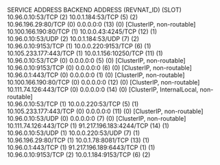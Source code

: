 SERVICE ADDRESS              BACKEND ADDRESS (REVNAT_ID) (SLOT)
10.96.0.10:53/TCP (2)        10.0.1.184:53/TCP (5) (2)                                      
10.96.196.29:80/TCP (0)      0.0.0.0:0 (13) (0) [ClusterIP, non-routable]                   
10.100.166.190:80/TCP (1)    10.0.0.43:4245/TCP (12) (1)                                    
10.96.0.10:53/UDP (2)        10.0.1.184:53/UDP (7) (2)                                      
10.96.0.10:9153/TCP (1)      10.0.0.220:9153/TCP (6) (1)                                    
10.105.233.177:443/TCP (1)   10.0.1.156:10250/TCP (11) (1)                                  
10.96.0.10:53/TCP (0)        0.0.0.0:0 (5) (0) [ClusterIP, non-routable]                    
10.96.0.10:9153/TCP (0)      0.0.0.0:0 (6) (0) [ClusterIP, non-routable]                    
10.96.0.1:443/TCP (0)        0.0.0.0:0 (1) (0) [ClusterIP, non-routable]                    
10.100.166.190:80/TCP (0)    0.0.0.0:0 (12) (0) [ClusterIP, non-routable]                   
10.111.74.126:443/TCP (0)    0.0.0.0:0 (14) (0) [ClusterIP, InternalLocal, non-routable]    
10.96.0.10:53/TCP (1)        10.0.0.220:53/TCP (5) (1)                                      
10.105.233.177:443/TCP (0)   0.0.0.0:0 (11) (0) [ClusterIP, non-routable]                   
10.96.0.10:53/UDP (0)        0.0.0.0:0 (7) (0) [ClusterIP, non-routable]                    
10.111.74.126:443/TCP (1)    91.217.196.183:4244/TCP (14) (1)                               
10.96.0.10:53/UDP (1)        10.0.0.220:53/UDP (7) (1)                                      
10.96.196.29:80/TCP (1)      10.0.1.78:8081/TCP (13) (1)                                    
10.96.0.1:443/TCP (1)        91.217.196.189:6443/TCP (1) (1)                                
10.96.0.10:9153/TCP (2)      10.0.1.184:9153/TCP (6) (2)                                    
